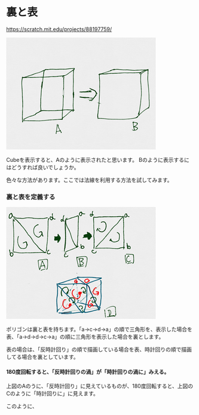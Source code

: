 # 裏と表

https://scratch.mit.edu/projects/88197759/

![](exp001.png)

Cubeを表示すると、Aのように表示されたと思います。
Bのように表示するにはどうすれば良いでしょうか。



色々な方法があります。ここでは法線を利用する方法を試してみます。


### 裏と表を定義する

![](exp002.png)

ポリゴンは裏と表を持ちます。「a→c→d→a」の順で三角形を、表示した場合を表、「a→d→d→c→a」の順に三角形を表示した場合を裏とします。

表の場合は、「反時計回り」の順で描画している場合を表、時計回りの順で描画してる場合を裏としています。


####  180度回転すると、「反時計回りの渦」が「時計回りの渦に」みえる。

上図のAのうに、「反時計回り」に見えているものが、180度回転すると、上図のCのように「時計回りに」に見えます。

このように、
